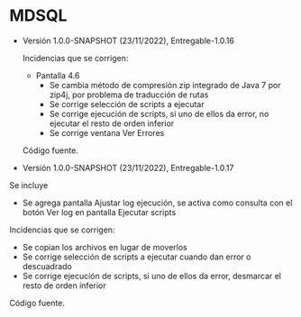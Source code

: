 # MDSQL

- Versión 1.0.0-SNAPSHOT (23/11/2022), Entregable-1.0.16

  Incidencias que se corrigen: 
  
  - Pantalla 4.6
  	- Se cambia método de compresión zip integrado de Java 7 por zip4j, por problema de traducción de rutas
  	- Se corrige selección de scripts a ejecutar
  	- Se corrige ejecución de scripts, si uno de ellos da error, no ejecutar el resto de orden inferior
  	- Se corrige ventana Ver Errores
  
  Código fuente.
  
 - Versión 1.0.0-SNAPSHOT (23/11/2022), Entregable-1.0.17
 
  Se incluye
  
  - Se agrega pantalla Ajustar log ejecución, se activa como consulta con el botón Ver log en pantalla Ejecutar scripts

  Incidencias que se corrigen: 
  
  - Se copian los archivos en lugar de moverlos
  - Se corrige selección de scripts a ejecutar cuando dan error o descuadrado
  - Se corrige ejecución de scripts, si uno de ellos da error, desmarcar el resto de orden inferior
  
  Código fuente.
  
  
  
       
       
 
  
       
